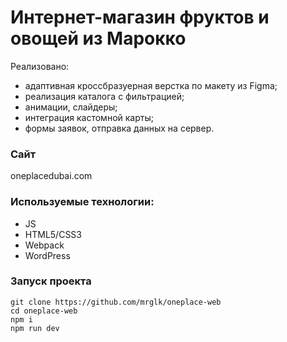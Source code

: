 # Интернет-магазин фруктов и овощей из Марокко

Реализовано:

- адаптивная кроссбразуерная верстка по макету из Figma;
- реализация каталога с фильтрацией;
- анимации, слайдеры;
- интеграция кастомной карты;
- формы заявок, отправка данных на сервер.

### Сайт

oneplacedubai.com

### Используемые технологии:

* JS
* HTML5/СSS3
* Webpack
* WordPress

### Запуск проекта

```
git clone https://github.com/mrglk/oneplace-web
cd oneplace-web
npm i
npm run dev
```